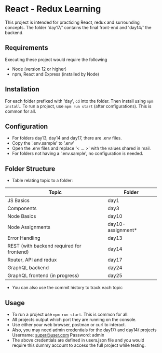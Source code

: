 # React - Redux Learning
This project is intended for practicing React, redux and surrounding concepts.
The folder 'day17/' contains the final front-end and 'day14/' the backend.

## Requirements
Executing these project would require the following 
* Node (version 12 or higher)
* npm, React and Express (installed by Node)

## Installation
For each folder prefixed with 'day', `cd` into the folder. 
Then install using `npm install`.
To run a project, use `npm run start` (after configurations). This is common for all.

## Configuration
* For folders day13, day14 and day17, there are .env files.
* Copy the '.env.sample' to '.env'
* Open the .env files and replace '< ... >' with the values shared in mail.
* For folders not having a '.env.sample', no configuration is needed.

## Folder Structure
* Table relating topic to a folder:
 
 Topic | Folder 
 ------|--------
 JS Basics | day1 
 Components | day3 
 Node Basics | day10 
 Node Assignments | day10-assignment* 
 Error Handling | day13 
 REST (with backend required for frontend) | day14 
 Router, API and redux | day17 
 GraphQL backend | day24 
 GraphQL frontend (in progress) | day25 

* You can also use the commit history to track each topic

## Usage
* To run a project use `npm run start`. This is common for all.
* All projects output which port they are running on the console.
* Use either your web browser, postman or curl to interact.
* Also, you may need admin credentials for the day17/ and day14/ projects
	Username: super@user.com
	Password: admin
* The above credentials are defined in users.json file 
  and you would require this dummy account to access the full project while testing.

